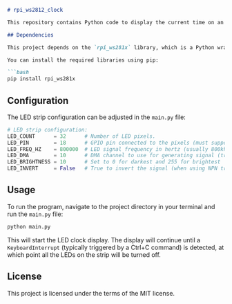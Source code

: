 ```markdown
# rpi_ws2812_clock

This repository contains Python code to display the current time on an LED strip using a Raspberry Pi.

## Dependencies

This project depends on the `rpi_ws281x` library, which is a Python wrapper for the rpi_ws281x library used to control WS281x series RGB LED strips (such as NeoPixels) from a Raspberry Pi.

You can install the required libraries using pip:

```bash
pip install rpi_ws281x
```

## Configuration

The LED strip configuration can be adjusted in the `main.py` file:

```python
# LED strip configuration:
LED_COUNT      = 32      # Number of LED pixels.
LED_PIN        = 18      # GPIO pin connected to the pixels (must support PWM!).
LED_FREQ_HZ    = 800000  # LED signal frequency in hertz (usually 800khz)
LED_DMA        = 10      # DMA channel to use for generating signal (try 5)
LED_BRIGHTNESS = 10      # Set to 0 for darkest and 255 for brightest
LED_INVERT     = False   # True to invert the signal (when using NPN transistor level shift)
```

## Usage

To run the program, navigate to the project directory in your terminal and run the `main.py` file:

```bash
python main.py
```

This will start the LED clock display. The display will continue until a `KeyboardInterrupt` (typically triggered by a Ctrl+C command) is detected, at which point all the LEDs on the strip will be turned off.

## License

This project is licensed under the terms of the MIT license.
```

